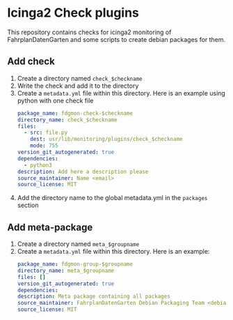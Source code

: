 # Icinga2 Check plugins
This repository contains checks for icinga2 monitoring of FahrplanDatenGarten and some scripts to create debian packages for them.

## Add check
1. Create a directory named `check_$checkname`
2. Write the check and add it to the directory
3. Create a `metadata.yml` file within this directory. Here is an example using python with one check file
    ```yaml
    package_name: fdgmon-check-$checkname
    directory_name: check_$checkname
    files:
      - src: file.py
        dest: usr/lib/monitoring/plugins/check_$checkname
        mode: 755
    version_git_autogenerated: true
    dependencies: 
      - python3
    description: Add here a description please
    source_maintainer: Name <email>
    source_license: MIT
    ``` 
4. Add the directory name to the global metadata.yml in the `packages` section

## Add meta-package
1. Create a directory named `meta_$groupname`
2. Create a `metadata.yml` file within this directory. Here is an example:
    ```yaml
    package_name: fdgmon-group-$groupname
    directory_name: meta_$groupname
    files: []
    version_git_autogenerated: true
    dependencies: 
    description: Meta package containing all packages
    source_maintainer: FahrplanDatenGarten Debian Packaging Team <debian@fahrplandatengarten.de>
    source_license: MIT
    ```
